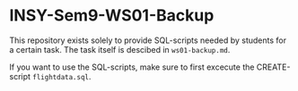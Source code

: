 # INSY-Sem9-WS01-Backup

This repository exists solely to provide SQL-scripts needed by students for a certain task. The task itself is descibed in `ws01-backup.md`.

If you want to use the SQL-scripts, make sure to first excecute the CREATE-script `flightdata.sql`.
